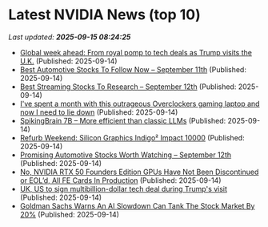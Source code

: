 # Latest NVIDIA News (top 10)
_Last updated: **2025-09-15 08:24:25**_

- [Global week ahead: From royal pomp to tech deals as Trump visits the U.K.](https://www.cnbc.com/2025/09/14/global-week-ahead-from-royals-to-tech-deals-as-trump-visits-uk.html) (Published: 2025-09-14)
- [Best Automotive Stocks To Follow Now – September 11th](https://www.etfdailynews.com/2025/09/14/best-automotive-stocks-to-follow-now-september-11th/) (Published: 2025-09-14)
- [Best Streaming Stocks To Research – September 12th](https://www.etfdailynews.com/2025/09/14/best-streaming-stocks-to-research-september-12th/) (Published: 2025-09-14)
- [I've spent a month with this outrageous Overclockers gaming laptop and now I need to lie down](https://www.creativebloq.com/tech/laptops/ive-spent-a-month-with-this-outrageous-overclockers-gaming-laptop-and-now-i-need-to-lie-down) (Published: 2025-09-14)
- [SpikingBrain 7B – More efficient than classic LLMs](https://github.com/BICLab/SpikingBrain-7B) (Published: 2025-09-14)
- [Refurb Weekend: Silicon Graphics Indigo² Impact 10000](http://oldvcr.blogspot.com/2025/09/refurb-weekend-silicon-graphics-indigo.html) (Published: 2025-09-14)
- [Promising Automotive Stocks Worth Watching – September 12th](https://www.etfdailynews.com/2025/09/14/promising-automotive-stocks-worth-watching-september-12th/) (Published: 2025-09-14)
- [No, NVIDIA RTX 50 Founders Edition GPUs Have Not Been Discontinued or EOL’d, All FE Cards In Production](https://wccftech.com/nvidia-rtx-50-founders-edition-gpus-not-discontinued-or-eol-all-fe-cards-in-production/) (Published: 2025-09-14)
- [UK, US to sign multibillion-dollar tech deal during Trump's visit](https://www.thehindubusinessline.com/news/world/uk-us-to-sign-multibillion-dollar-tech-deal-during-trumps-visit/article70048205.ece) (Published: 2025-09-14)
- [Goldman Sachs Warns An AI Slowdown Can Tank The Stock Market By 20%](https://www.benzinga.com/personal-finance/management/25/09/47657777/goldman-sachs-warns-an-ai-slowdown-can-tank-the-stock-market-by-20) (Published: 2025-09-14)
